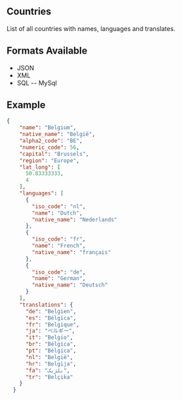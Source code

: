 ## Countries

List of all countries with names, languages and translates.


## Formats Available

  - JSON
  - XML
  - SQL
  -- MySql



## Example

```json
{
    "name": "Belgium",
    "native_name": "België",
    "alpha2_code": "BE",
    "numeric_code": 56,
    "capital": "Brussels",
    "region": "Europe",
    "lat_long": [
      50.83333333,
      4
    ],
    "languages": [
      {
        "iso_code": "nl",
        "name": "Dutch",
        "native_name": "Nederlands"
      },
      {
        "iso_code": "fr",
        "name": "French",
        "native_name": "français"
      },
      {
        "iso_code": "de",
        "name": "German",
        "native_name": "Deutsch"
      }
    ],
    "translations": {
      "de": "Belgien",
      "es": "Bélgica",
      "fr": "Belgique",
      "ja": "ベルギー",
      "it": "Belgio",
      "br": "Bélgica",
      "pt": "Bélgica",
      "nl": "België",
      "hr": "Belgija",
      "fa": "بلژیک",
      "tr": "Belçika"
    }
  }
```
